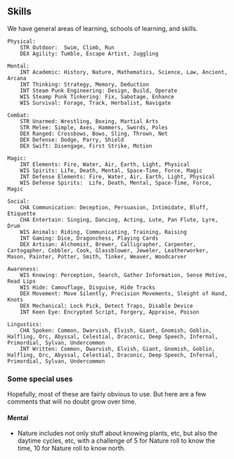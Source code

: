 ## Skills

We have general areas of learning, schools of learning, and skills. 


    Physical:
        STR Outdoor:  Swim, Climb, Run
        DEX Agility: Tumble, Escape Artist, Juggling

    Mental:
        INT Academic: History, Nature, Mathematics, Science, Law, Ancient, Arcana 
        INT Thinking: Strategy, Memory, Deduction
        INT Steam Punk Engineering: Design, Build, Operate
        WIS Steamp Punk Tinkering: Fix, Sabotage, Enhance
        WIS Survival: Forage, Track, Herbalist, Navigate        

    Combat:
        STR Unarmed: Wrestling, Boxing, Martial Arts
        STR Melee: Simple, Axes, Hammers, Swords, Poles
        DEX Ranged: Crossbows, Bows, Sling, Thrown, Net
        DEX Defense: Dodge, Parry, Shield 
        DEX Swift: Disengage, First Strike, Motion

    Magic:  
        INT Elements: Fire, Water, Air, Earth, Light, Physical
        WIS Spirits: Life, Death, Mental, Space-Time, Force, Magic
        INT Defense Elements: Fire, Water, Air, Earth, Light, Physical
        WIS Defense Spirits:  Life, Death, Mental, Space-Time, Force, Magic
    
    Social: 
        CHA Communication: Deception, Persuasion, Intimidate, Bluff, Etiquette
        CHA Entertain: Singing, Dancing, Acting, Lute, Pan Flute, Lyre, Drum
        WIS Animals: Riding, Communicating, Training, Raising
        INT Gaming: Dice, Dragonchess, Playing Cards
        DEX Artisan: Alchemist, Brewer, Calligrapher, Carpenter, Cartogapher, Cobbler, Cook, Glassblower, Jeweler, Leatherworker, Mason, Painter, Potter, Smith, Tinker, Weaver, Woodcarver

    Awareness: 
        WIS Knowing: Perception, Search, Gather Information, Sense Motive, Read Lips
        WIS Hide: Camouflage, Disguise, Hide Tracks
        DEX Movement: Move Silently, Precision Movements, Sleight of Hand, Knots
        DEX Mechanical: Lock Pick, Detect Traps, Disable Device
        INT Keen Eye: Encrypted Script, Forgery, Appraise, Poison

    Lingustics: 
        CHA Spoken: Common, Dwarvish, Elvish, Giant, Gnomish, Goblin, Halfling, Orc, Abyssal, Celestial, Draconic, Deep Speech, Infernal, Primordial, Sylvan, Undercommon        
        INT Written: Common, Dwarvish, Elvish, Giant, Gnomish, Goblin, Halfling, Orc, Abyssal, Celestial, Draconic, Deep Speech, Infernal, Primordial, Sylvan, Undercommon

### Some special uses

Hopefully, most of these are fairly obvious to use. But here are a few
comments that will no doubt grow over time. 

#### Mental

* Nature includes not only stuff about knowing plants, etc, but also the daytime cycles,
  etc, with a challenge of 5 for Nature roll to know the time, 10 for Nature
  roll to know north. 

